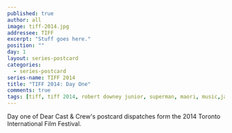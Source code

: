 ```yaml
---
published: true
author: all
image: tiff-2014.jpg
addressee: TIFF
excerpt: "Stuff goes here."
position: ""
day: 1
layout: series-postcard
categories:
  - series-postcard
series-name: TIFF 2014
title: "TIFF 2014: Day One"
comments: true
tags: [tiff, tiff 2014, robert downey junior, superman, maori, music,jazz, festival]
---
```

Day one of Dear Cast & Crew's  postcard dispatches form the 2014 Toronto International Film Festival.